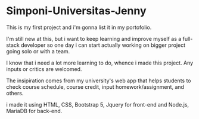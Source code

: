 # Simponi-Universitas-Jenny
This is my first project and i'm gonna list it in my portofolio.

I'm still new at this, but i want to keep learning and improve myself as a full-stack developer so one day i can start actually working on bigger project going solo or with a team.

I know that i need a lot more learning to do, whence i made this project. Any inputs or critics are welcomed.

The insipiration comes from my university's web app that helps students to check course schedule, course credit, input homework/assignment, and others.

i made it using HTML, CSS, Bootstrap 5, Jquery for front-end and Node.js, MariaDB for back-end.
